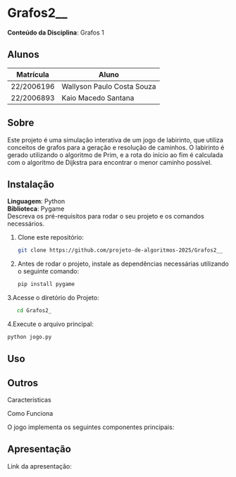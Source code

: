# Grafos2__


**Conteúdo da Disciplina**: Grafos 1

## Alunos
|Matrícula | Aluno |
| -- | -- |
| 22/2006196  |  Wallyson Paulo Costa Souza |
| 22/2006893  |  Kaio Macedo Santana |

## Sobre 
Este projeto é uma simulação interativa de um jogo de labirinto, que utiliza conceitos de grafos para a geração e resolução de caminhos. O labirinto é gerado utilizando o algoritmo de Prim, e a rota do início ao fim é calculada com o algoritmo de Dijkstra para encontrar o menor caminho possível.


## Instalação 
**Linguagem**: Python<br>
**Biblioteca**: Pygame<br>
Descreva os pré-requisitos para rodar o seu projeto e os comandos necessários.

1. Clone este repositório:
   ```bash
   git clone https://github.com/projeto-de-algoritmos-2025/Grafos2__

   ```
2. Antes de rodar o projeto, instale as dependências necessárias utilizando o seguinte comando: 
    ```bash
   pip install pygame
   ```
3.Acesse o diretório do Projeto:   
```bash
   cd Grafos2_
   ```
4.Execute o arquivo principal:
   ```bash
   python jogo.py
   ```
    

## Uso 

## Outros 
Características



Como Funciona

O jogo implementa os seguintes componentes principais:



## Apresentação
Link da apresentação:

